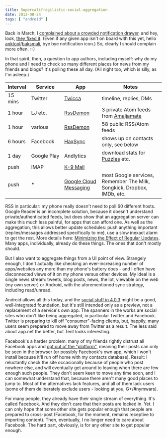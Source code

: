 ```yaml
---
title: Supercalifragilistic-social-aggregation
date: 2012-08-24
tags: [ "android" ]
---
```


Back in March, I [complained about a crowded notification drawer](/blog/2012/03/android-foreground-service-notifications), and hey, look, [they fixed it](https://developer.android.com/reference/android/app/Notification.html#PRIORITY_MIN). (Even if any given app isn't on board with this yet, hello [apktool](https://ibotpeaches.github.io/Apktool/)/[baksmali](https://github.com/JesusFreke/smali), bye bye notification icon.) So, clearly I should complain more often. :-)

<!--more-->

In that spirit, then, a question to app authors, including myself: why do my phone and I need to check so many different places for news from my friends and blogs? It's polling these all day. (All night too, which is silly, as I'm asleep.)

| Interval | Service | App | Notes |
|-|-|-|-|
| 15 mins | Twitter | [Twicca](https://play.google.com/store/apps/details?id=jp.r246.twicca) | timeline, replies, DMs |
| 1 hour | LJ etc. | [RssDemon](https://play.google.com/store/apps/details?id=com.meecel.RssDemonElite) | 3 private Atom feeds from [Amaljamate](/projects/amaljamate/) |
| 1 hour | various | [RssDemon](https://play.google.com/store/apps/details?id=com.meecel.RssDemonElite) | 58 public RSS/Atom feeds |
| 6 hours | Facebook | [HaxSync](https://play.google.com/store/apps/details?id=org.mots.haxsync) | shows up on contacts only, see below |
| 1 day | Google&nbsp;Play | Andlytics | download stats for [Puzzles](/projects/android-puzzles/) etc. |
| push | IMAP | [K-9 Mail](https://play.google.com/store/apps/details?id=com.fsck.k9) | |
| push | * | [Google Cloud Messaging](https://developers.google.com/cloud-messaging) | most Google services, Remember The Milk, Songkick, Dropbox, IMDb, etc. |

RSS in particular: my phone really doesn't need to poll 60 different hosts. Google Reader is an incomplete solution, because it doesn't understand private/authenticated feeds, but does show that an aggregation server can make this much less painful, for apps that can afford one. As well as the aggregation, this allows better update schedules: push anything important (replies/messages addressed specifically to me), use a slow inexact alarm to get the rest. More details here: [Minimizing the Effect of Regular Updates](https://developer.android.com/training/efficient-downloads/regular_updates.html). Many apps, individually, already do these things. The ones that don't mostly should.

But I also want to aggregate things from a UI point of view. Strangely enough, I don't actually like checking an ever-increasing number of apps/websites any more than my phone's battery does - and I often have disconnected views of it on my phone versus other devices. My ideal is a single news stream: tweets, blog posts, news, the lot, viewable on the web (my own server) or Android, with the aforementioned sync strategy, including read/unread.

Android allows all this today, and the [social stuff in 4.0.3](https://android-developers.googleblog.com/2012/02/new-social-apis-in-android-ics.html) might be a good, well-integrated foundation, but it's still intended only as a preview, not a replacement of a service's own app. The spanners in the works are social sites who don't like being aggregated, in particular Twitter and Facebook. Twitter is preparing to kill off "consumer"-facing clients, but, happily, many users seem prepared to move away from Twitter as a result. The less said about app.net the better, but Tent looks interesting.

Facebook's a harder problem: many of my friends rightly distrust all Facebook apps and [opt out of the "platform"](https://www.facebook.com/help/211829542181913?faq=211829542181913#-How-do-I-turn-off-Platform-apps-and-websites?), meaning their posts can only be seen in the browser (or possibly Facebook's own app, which I won't install because it'll run off home with my contacts database). Result: I reluctantly check the site occasionally because of people who post nowhere else, and will eventually get around to leaving when there are few enough such people. They don't seem keen to move any time soon, and I can somewhat understand that, because there aren't many good places to jump to. Most of the alternatives lack features, and all of them lack users (some of them deliberately exclude users - looking at you, G+/#nymwars).

For many people, they already have their single stream of everything. It's called Facebook. And they don't care that their posts are locked in. Yet. I can only hope that some other site gets popular enough that people are prepared to cross-post (Facebook, for the moment, remains receptive to importing content). Then, eventually, I no longer need to care about Facebook. The hard part, obviously, is for any other site to get popular enough.
